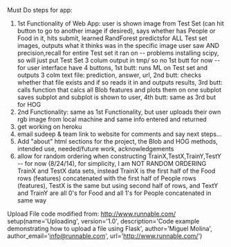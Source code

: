 Must Do steps for app:
1. 1st Functionality of Web App: user is shown image from Test Set (can hit button to go to another image if desired), says whether has People or Food in it, hits submit, learned RandForest predictsfor ALL Test set images, outputs what it thinks was in the specific image user saw AND precision,recall for entire Test set it ran on
    -- problems installing scipy, so will just put Test Set 3 colum output in tmp/ so no 1st butt for now
	-- for user interface have 4 buttons, 1st butt: runs ML on Test set and outputs 3 colm text file: prediction, answer, url, 2nd butt: checks whether that file exists and if so reads it in and outputs results, 3rd butt: calls function that calcs all Blob features and plots them on one subplot saves subplot and subplot is shown to user, 4th butt: same as 3rd but for HOG
2. 2nd Functionality: same as 1st Functionality, but user uploads their own rgb image from local machine and same info entered and returned
3. get working on heroku
4. email sudeep & team link to website for comments and say next steps... 
5. Add "about" html sections for the project, the Blob and HOG methods, intended use, needed/future work, acknowledgements
6. allow for random ordering when constructing TrainX,TestX,TrainY,TestY
    -- for now (8/24/14), for simplicity, I am NOT RANDOM ORDERING TrainX and TestX data sets, instead TrainX is the first half of the Food rows (features) concatenated with the first half of People rows (features), TestX is the same but using second half of rows, and TextY and TrainY are all 0's for Food and all 1's for People concatenated in same way

Upload File code modified from: http://www.runnable.com/
setup(name='Uploading', version='1.0',
      description='Code example demonstrating how to upload a file using Flask',
      author='Miguel Molina', author_email='info@runnable.com',
      url='http://www.runnable.com/')
